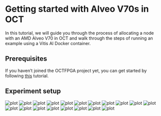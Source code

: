 # Getting started with Alveo V70s in OCT

In this tutorial, we will guide you through the process of allocating a node with an AMD Alveo V70 in OCT and walk through the steps of running an example using a Vitis AI Docker container.

## Prerequisites

If you haven’t joined the OCTFPGA project yet, you can get started by following [this](https://github.com/OCT-FPGA/OCT-Tutorials/tree/master/cloudlab-setup) tutorial.

## Experiment setup

![plot](images/v70-start-exp.png)
![plot](images/v70-select-prof.png)
![plot](images/v70-select-prof2.png)
![plot](images/v70-customize-prof.png)
![plot](images/v70-select-proj.png)
![plot](images/v70-schedule-exp.png)
![plot](images/v70-allocate-exp.png)
![plot](images/v70-node-boot.png)
![plot](images/v70-node-ready.png)
![plot](images/v70-node-ready2.png)
![plot](images/v70-node-login.png)
![plot](images/v70-node-logged-in.png)
![plot](images/v70-start-vnc.png)
![plot](images/v70-vnc-client1.png)
![plot](images/v70-vnc-client2.png)
![plot](images/v70-vnc-client3.png)
![plot](images/v70-docker-start.png)
![plot](images/v70-docker-start2.png)
![plot](images/v70-docker-ready.png)





